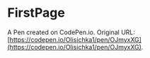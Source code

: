 # FirstPage

A Pen created on CodePen.io. Original URL: [https://codepen.io/Olisichka1/pen/OJmyxXG](https://codepen.io/Olisichka1/pen/OJmyxXG).



